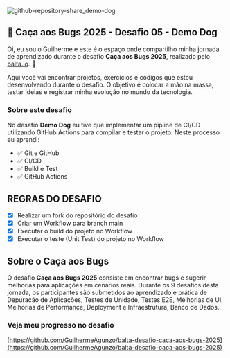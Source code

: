 ![github-repository-share_demo-dog](https://github.com/user-attachments/assets/6c114927-c2af-422b-8a03-713a27d7f309)

## 👻 Caça aos Bugs 2025 - Desafio 05 - Demo Dog

Oi, eu sou o Guilherme e este é o espaço onde compartilho minha jornada de aprendizado durante o desafio **Caça aos Bugs 2025**, realizado pelo [balta.io](https://balta.io). 👻

Aqui você vai encontrar projetos, exercícios e códigos que estou desenvolvendo durante o desafio. O objetivo é colocar a mão na massa, testar ideias e registrar minha evolução no mundo da tecnologia.

### Sobre este desafio
No desafio **Demo Dog** eu tive que implementar um pipline de CI/CD utilizando GitHub Actions para compilar e testar o projeto.
Neste processo eu aprendi:
* ✅ Git e GitHub
* ✅ CI/CD
* ✅ Build e Test
* ✅ GitHub Actions

## REGRAS DO DESAFIO
- [x] Realizar um fork do repositório do desafio
- [x] Criar um Workflow para branch main
- [x] Executar o build do projeto no Workflow
- [x] Executar o teste (Unit Test) do projeto no Workflow

## Sobre o Caça aos Bugs
O desafio **Caça aos Bugs 2025** consiste em encontrar bugs e sugerir melhorias para aplicações em cenários reais. Durante os 9 desafios desta jornada, os participantes são submetidos ao aprendizado e prática de Depuração de Aplicações, Testes de Unidade, Testes E2E, Melhorias de UI, Melhorias de Performance, Deployment e Infraestrutura,
Banco de Dados.

### Veja meu progresso no desafio
[https://github.com/GuilhermeAgunzo/balta-desafio-caca-aos-bugs-2025](https://github.com/GuilhermeAgunzo/balta-desafio-caca-aos-bugs-2025)
